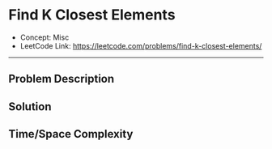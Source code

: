 # Find K Closest Elements

- Concept: Misc
- LeetCode Link: https://leetcode.com/problems/find-k-closest-elements/

---

## Problem Description

## Solution

## Time/Space Complexity

